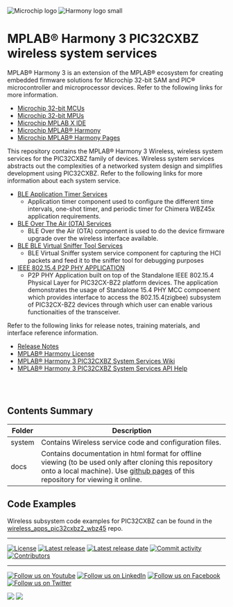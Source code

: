 ﻿![Microchip logo](https://raw.githubusercontent.com/wiki/Microchip-MPLAB-Harmony/Microchip-MPLAB-Harmony.github.io/images/microchip_logo.png)
![Harmony logo small](https://raw.githubusercontent.com/wiki/Microchip-MPLAB-Harmony/Microchip-MPLAB-Harmony.github.io/images/microchip_mplab_harmony_logo_small.png)

# MPLAB® Harmony 3 PIC32CXBZ wireless system services

MPLAB® Harmony 3 is an extension of the MPLAB® ecosystem for creating
embedded firmware solutions for Microchip 32-bit SAM and PIC® microcontroller
and microprocessor devices.  Refer to the following links for more information.

- [Microchip 32-bit MCUs](https://www.microchip.com/design-centers/32-bit)
- [Microchip 32-bit MPUs](https://www.microchip.com/design-centers/32-bit-mpus)
- [Microchip MPLAB X IDE](https://www.microchip.com/mplab/mplab-x-ide)
- [Microchip MPLAB® Harmony](https://www.microchip.com/mplab/mplab-harmony)
- [Microchip MPLAB® Harmony Pages](https://microchip-mplab-harmony.github.io/)

This repository contains the MPLAB® Harmony 3 Wireless, wireless system services for the PIC32CXBZ family of devices. Wireless system services abstracts out the complexities of a networked system design and simplifies development using PIC32CXBZ. Refer to the following links for more information about each system service.

* [BLE Application Timer Services](https://onlinedocs.microchip.com/pr/GUID-A5330D3A-9F51-4A26-B71D-8503A493DF9C-en-US-1/index.html?GUID-E1A30ECC-1212-4B25-AE72-7EAF982C6D50)
  - Application timer component used to configure the different time intervals, one-shot timer, and periodic timer for Chimera WBZ45x application requirements.
* [BLE Over The Air (OTA) Services](https://onlinedocs.microchip.com/pr/GUID-A5330D3A-9F51-4A26-B71D-8503A493DF9C-en-US-1/index.html?GUID-E1A30ECC-1212-4B25-AE72-7EAF982C6D50)
  - BLE Over the Air (OTA) component is used to do the device firmware upgrade over the wireless interface available.
* [BLE BLE Virtual Sniffer Tool Services](https://onlinedocs.microchip.com/pr/GUID-A5330D3A-9F51-4A26-B71D-8503A493DF9C-en-US-1/index.html?GUID-E1A30ECC-1212-4B25-AE72-7EAF982C6D50)
  - BLE Virtual Sniffer system service component for capturing the HCI packets and feed it to the sniffer tool for debugging purposes
* [IEEE 802.15.4 P2P PHY APPLICATION](https://internal.onlinedocs.microchip.com/pr/GUID-78E799AA-58D2-417D-B866-A1D111633BFB-en-US-1/index.html)
  - P2P PHY Application built on top of the Standalone IEEE 802.15.4 Physical Layer for PIC32CX-BZ2 platform devices. The application demonstrates the usage of Standalone 15.4 PHY MCC compoenent which provides interface to access the 802.15.4(zigbee) subsystem of PIC32CX-BZ2 devices through which user can enable various functionaities of the transceiver.

Refer to the following links for release notes, training materials, and interface reference information.

- [Release Notes](./release_notes.md)
- [MPLAB® Harmony License](mplab_harmony_license.md)
- [MPLAB® Harmony 3 PIC32CXBZ System Services Wiki](https://github.com/Microchip-MPLAB-Harmony/wireless_system_pic32cxbz_wbz/wiki)
- [MPLAB® Harmony 3 PIC32CXBZ System Services API Help](https://microchip-mplab-harmony.github.io/wireless_system_pic32cxbz_wbz)

<br />
<br />

## Contents Summary

| Folder     | Description                             |
| ---        | ---                                     |
| system       | Contains Wireless service code and configuration files. |
| docs       | Contains documentation in html format for offline viewing (to be used only after cloning this repository onto a local machine). Use [github pages](https://microchip-mplab-harmony.github.io/wireless_system_pic32cxbz_wbz/) of this repository for viewing it online. |

## Code Examples

Wireless subsystem code examples for PIC32CXBZ can be found in the [wireless_apps_pic32cxbz2_wbz45](https://github.com/Microchip-MPLAB-Harmony/wireless_apps_pic32cxbz2_wbz45) repo.


____

[![License](https://img.shields.io/badge/license-Harmony%20license-orange.svg)](https://github.com/Microchip-MPLAB-Harmony/wireless_system_pic32mzw1_wfi32e01/blob/master/mplab_harmony_license.md)
[![Latest release](https://img.shields.io/github/release/Microchip-MPLAB-Harmony/wireless_system_pic32cxbz_wbz.svg)](https://github.com/Microchip-MPLAB-Harmony/wireless_system_pic32cxbz_wbz/releases/latest)
[![Latest release date](https://img.shields.io/github/release-date/Microchip-MPLAB-Harmony/wireless_system_pic32cxbz_wbz.svg)](https://github.com/Microchip-MPLAB-Harmony/wireless_system_pic32cxbz_wbz/releases/latest)
[![Commit activity](https://img.shields.io/github/commit-activity/y/Microchip-MPLAB-Harmony/wireless_system_pic32cxbz_wbz.svg)](https://github.com/Microchip-MPLAB-Harmony/wireless_system_pic32cxbz_wbz/graphs/commit-activity)
[![Contributors](https://img.shields.io/github/contributors-anon/Microchip-MPLAB-Harmony/wireless_system_pic32cxbz_wbz.svg)]()

____

[![Follow us on Youtube](https://img.shields.io/badge/Youtube-Follow%20us%20on%20Youtube-red.svg)](https://www.youtube.com/user/MicrochipTechnology)
[![Follow us on LinkedIn](https://img.shields.io/badge/LinkedIn-Follow%20us%20on%20LinkedIn-blue.svg)](https://www.linkedin.com/company/microchip-technology)
[![Follow us on Facebook](https://img.shields.io/badge/Facebook-Follow%20us%20on%20Facebook-blue.svg)](https://www.facebook.com/microchiptechnology/)
[![Follow us on Twitter](https://img.shields.io/twitter/follow/MicrochipTech.svg?style=social)](https://twitter.com/MicrochipTech)

[![](https://img.shields.io/github/stars/Microchip-MPLAB-Harmony/wireless_system_pic32cxbz_wbz.svg?style=social)]()
[![](https://img.shields.io/github/watchers/Microchip-MPLAB-Harmony/wireless_system_pic32cxbz_wbz.svg?style=social)]()
